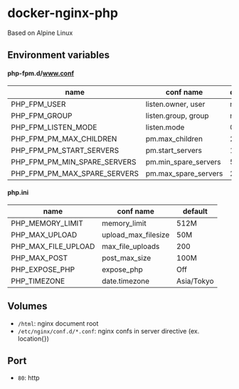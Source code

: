 # docker-nginx-php
Based on Alpine Linux

## Environment variables
#### php-fpm.d/www.conf
name | conf name | default
--- | --- | ---
PHP_FPM_USER | listen.owner, user | nginx
PHP_FPM_GROUP | listen.group, group | nginx
PHP_FPM_LISTEN_MODE | listen.mode | 0660
PHP_FPM_PM_MAX_CHILDREN | pm.max_children | 25
PHP_FPM_PM_START_SERVERS | pm.start_servers | 10
PHP_FPM_PM_MIN_SPARE_SERVERS | pm.min_spare_servers | 5
PHP_FPM_PM_MAX_SPARE_SERVERS | pm.max_spare_servers | 20

#### php.ini
name | conf name | default
--- | --- | ---
PHP_MEMORY_LIMIT | memory_limit | 512M
PHP_MAX_UPLOAD | upload_max_filesize | 50M
PHP_MAX_FILE_UPLOAD | max_file_uploads | 200
PHP_MAX_POST | post_max_size | 100M
PHP_EXPOSE_PHP | expose_php | Off
PHP_TIMEZONE | date.timezone | Asia/Tokyo

## Volumes
* `/html`: nginx document root
* `/etc/nginx/conf.d/*.conf`: nginx confs in server directive (ex. location{})

## Port
* `80`: http
